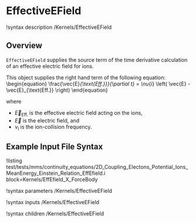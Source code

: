 # EffectiveEField

!syntax description /Kernels/EffectiveEField

## Overview

`EffectiveEField` supplies the source term of the time derivative calculation of an
effective electric field for ions.

This object supplies the right hand term of the following equation:
\begin{equation}
\frac{\vec{E}_{\text{Eff.}}}{\partial t} = \nu_{i} \left( \vec{E} - \vec{E}_{\text{Eff.}} \right)
\end{equation}

where

- $\vec{E}_{\text{Eff.}}$ is the effective electric field acting on the ions,
- $\vec{E}$ is the electric field, and
- $\nu_{i}$ is the ion-collision frequency.

## Example Input File Syntax

!listing test/tests/mms/continuity_equations/2D_Coupling_Electons_Potential_Ions_MeanEnergy_Einstein_Relation_EffEfield.i block=Kernels/EffEfield_X_ForceBody

!syntax parameters /Kernels/EffectiveEField

!syntax inputs /Kernels/EffectiveEField

!syntax children /Kernels/EffectiveEField
